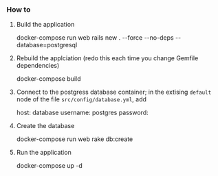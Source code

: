 ### How to

1. Build the application

    docker-compose run web rails new . --force --no-deps --database=postgresql

2. Rebuild the applciation (redo this each time you change Gemfile dependencies)

    docker-compose build

3. Connect to the postgress database container; in the extising ```default``` node of the file ```src/config/database.yml```, add

	  host: database
	  username: postgres
	  password:

4. Create the database

    docker-compose run web rake db:create

5. Run the application

    docker-compose up -d